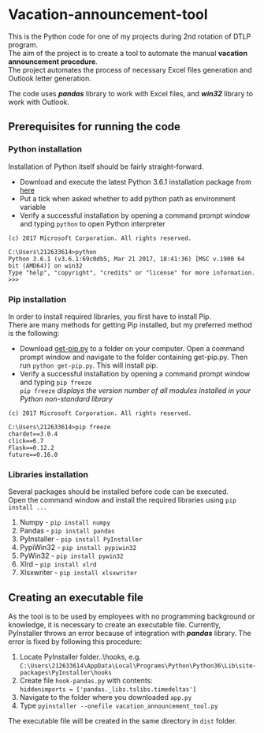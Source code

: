 # Vacation-announcement-tool
This is the Python code for one of my projects during 2nd rotation of DTLP program.   
The aim of the project is to create a tool to automate the manual **vacation announcement procedure**.   
The project automates the process of necessary Excel files generation and Outlook letter generation.  
    
The code uses _**pandas**_ library to work with Excel files, and _**win32**_ library to work with Outlook.
## Prerequisites for running the code
### Python installation
Installation of Python itself should be fairly straight-forward.
* Download and execute the latest Python 3.6.1 installation package from [here](https://www.python.org/downloads/release/python-361/)
* Put a tick when asked whether to add python path as environment variable
* Verify a successful installation by opening a command prompt window and typing `python` to open Python interpreter  

```Microsoft Windows [Version 10.0.15063]
(c) 2017 Microsoft Corporation. All rights reserved.

C:\Users\212633614>python
Python 3.6.1 (v3.6.1:69c0db5, Mar 21 2017, 18:41:36) [MSC v.1900 64 bit (AMD64)] on win32
Type "help", "copyright", "credits" or "license" for more information.
>>>
```
### Pip installation
In order to install required libraries, you first have to install Pip.  
There are many methods for getting Pip installed, but my preferred method is the following:
* Download [get-pip.py](https://bootstrap.pypa.io/get-pip.py) to a folder on your computer. Open a command prompt window and navigate to the folder containing get-pip.py. Then run `python get-pip.py`. This will install pip.  
* Verify a successful installation by opening a command prompt window and typing `pip freeze`  
`pip freeze` *displays the version number of all modules installed in your Python non-standard library*  

```Microsoft Windows [Version 10.0.15063]
(c) 2017 Microsoft Corporation. All rights reserved.

C:\Users\212633614>pip freeze
chardet==3.0.4
click==6.7
Flask==0.12.2
future==0.16.0
```
### Libraries installation
Several packages should be installed before code can be executed.  
Open the command window and install the required libraries using `pip install ...`
1. Numpy - `pip install numpy`
2. Pandas - `pip install pandas`
3. PyInstaller - `pip install PyInstaller`
4. PypiWin32 - `pip install pypiwin32`
5. PyWin32 - `pip install pywin32`
6. Xlrd - `pip install xlrd`
7. Xlsxwriter - `pip install xlsxwriter`


## Creating an executable file
As the tool is to be used by employees with no programming background or knowledge, it is necessary to create an executable file. 
Currently, PyInstaller throws an error because of integration with _**pandas**_ library. The error is fixed by following this procedure:
1. Locate PyInstaller folder..\hooks, e.g. `C:\Users\212633614\AppData\Local\Programs\Python\Python36\Lib\site-packages\PyInstaller\hooks`
2. Create file `hook-pandas.py` with contents:  
`hiddenimports = ['pandas._libs.tslibs.timedeltas']`
3. Navigate to the folder where you downloaded `app.py`
4. Type `pyinstaller --onefile vacation_announcement_tool.py`  

The executable file will be created in the same directory in `dist` folder.


